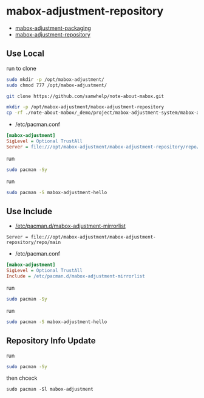 # mabox-adjustment-repository

* [mabox-adjustment-packaging](https://github.com/samwhelp/mabox-adjustment/tree/main/project/mabox-adjustment-system/mabox-adjustment-packaging)
* [mabox-adjustment-repository](https://github.com/samwhelp/mabox-adjustment/tree/main/project/mabox-adjustment-system/mabox-adjustment-repository)


## Use Local

run to clone

``` sh
sudo mkdir -p /opt/mabox-adjustment/
sudo chmod 777 /opt/mabox-adjustment/

git clone https://github.com/samwhelp/note-about-mabox.git

mkdir -p /opt/mabox-adjustment/mabox-adjustment-repository
cp -rf ./note-about-mabox/_demo/project/mabox-adjustment-system/mabox-adjustment-repository/. /opt/mabox-adjustment/mabox-adjustment-repository
```


* /etc/pacman.conf

``` ini
[mabox-adjustment]
SigLevel = Optional TrustAll
Server = file:///opt/mabox-adjustment/mabox-adjustment-repository/repo/main
```


run

``` sh
sudo pacman -Sy
```

run

``` sh
sudo pacman -S mabox-adjustment-hello
```


## Use Include

* [/etc/pacman.d/mabox-adjustment-mirrorlist](https://github.com/samwhelp/note-about-mabox/blob/gh-pages/_demo/project/mabox-adjustment-system/mabox-adjustment-packaging/pack/base/mabox-adjustment-mirrorlist/asset/overlay/etc/pacman.d/mabox-adjustment-mirrorlist)

```
Server = file:///opt/mabox-adjustment/mabox-adjustment-repository/repo/main
```

* /etc/pacman.conf

``` ini
[mabox-adjustment]
SigLevel = Optional TrustAll
Include = /etc/pacman.d/mabox-adjustment-mirrorlist
```

run

``` sh
sudo pacman -Sy
```

run

``` sh
sudo pacman -S mabox-adjustment-hello
```


## Repository Info Update

run

``` sh
sudo pacman -Sy
```

then chceck

```
sudo pacman -Sl mabox-adjustment
```
